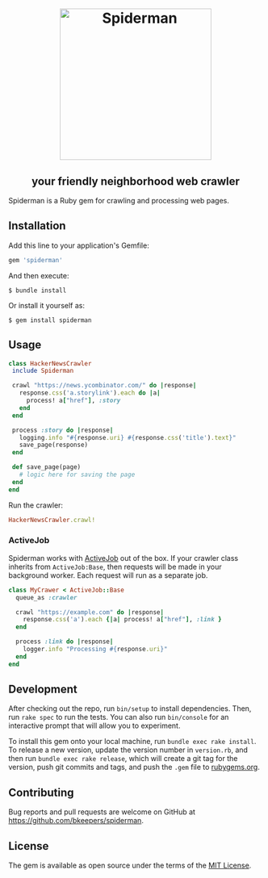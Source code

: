 
<div align="center">
  <h1><img width="300" height="300" src="https://user-images.githubusercontent.com/173/77249168-99488080-6c15-11ea-98de-3d14a412265d.png" alt="Spiderman"></h1>

  <h2>your friendly neighborhood web crawler</h2>
</div>

Spiderman is a Ruby gem for crawling and processing web pages.

## Installation

Add this line to your application's Gemfile:

```ruby
gem 'spiderman'
```

And then execute:

    $ bundle install

Or install it yourself as:

    $ gem install spiderman

## Usage

```ruby
class HackerNewsCrawler
 include Spiderman

 crawl "https://news.ycombinator.com/" do |response|
   response.css('a.storylink').each do |a|
     process! a["href"], :story
   end
 end

 process :story do |response|
   logging.info "#{response.uri} #{response.css('title').text}"
   save_page(response)
 end

 def save_page(page)
   # logic here for saving the page
 end
end
```

Run the crawler:

```ruby
HackerNewsCrawler.crawl!
```

### ActiveJob

Spiderman works with [ActiveJob](https://edgeguides.rubyonrails.org/active_job_basics.html) out of the box. If your crawler class inherits from `ActiveJob:Base`, then requests will be made in your background worker. Each request will run as a separate job.

```ruby
class MyCrawer < ActiveJob::Base
  queue_as :crawler

  crawl "https://example.com" do |response|
    response.css('a').each {|a| process! a["href"], :link }
  end

  process :link do |response|
    logger.info "Processing #{response.uri}"
  end
end
```

## Development

After checking out the repo, run `bin/setup` to install dependencies. Then, run `rake spec` to run the tests. You can also run `bin/console` for an interactive prompt that will allow you to experiment.

To install this gem onto your local machine, run `bundle exec rake install`. To release a new version, update the version number in `version.rb`, and then run `bundle exec rake release`, which will create a git tag for the version, push git commits and tags, and push the `.gem` file to [rubygems.org](https://rubygems.org).

## Contributing

Bug reports and pull requests are welcome on GitHub at https://github.com/bkeepers/spiderman.


## License

The gem is available as open source under the terms of the [MIT License](https://opensource.org/licenses/MIT).
